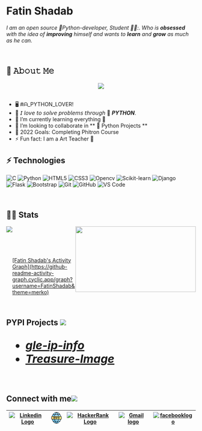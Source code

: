 # Fatin Shadab 

<p>
  <em>
    I am an open source 🐍Python-developer, Student 👨‍🎓:. Who is <b>obsessed</b> with the idea of <b>improving</b> himself and wants to <b>learn</b> and 
    <b>grow</b> as much as he can.
  </em>  
</p>

<br>

## :book: 𝙰𝚋𝚘𝚞𝚝 𝙼𝚎
<div align="center">
  <em>
    <img align="center" src="https://www.codewars.com/users/FatinShadab/badges/large"/>
  </em>
</div>
<br>
<ul>
  <li>🖥  #ᗩ_PYTHON_LOVER!</li>
  <li>🤔  𝘐 𝘭𝘰𝘷𝘦 𝘵𝘰 𝘴𝘰𝘭𝘷𝘦 𝘱𝘳𝘰𝘣𝘭𝘦𝘮𝘴 𝘵𝘩𝘳𝘰𝘶𝘨𝘩  🐍 <b><i>PYTHON</i></b>.</li>
  <li>🌱 I’m currently learning everything 🤣</li>
  <li>👯 I’m looking to collaborate in ** 🐍 Python Projects **</li>
  <li>🥅 2022 Goals: Completing Phitron Course</li>
  <li>⚡ Fun fact: I am a Art Teacher 🎨</li>
</ul>
  
## ⚡ Technologies
![C](https://img.shields.io/badge/-C-black?style=flat-square&logo=C)
![Python](https://img.shields.io/badge/-Python-black?style=flat-square&logo=Python)
![HTML5](https://img.shields.io/badge/-HTML5-E34F26?style=flat-square&logo=html5&logoColor=white)
![CSS3](https://img.shields.io/badge/-CSS3-1572B6?style=flat-square&logo=css3)
![Opencv](https://img.shields.io/badge/-Opencv-1572B6?style=flat-square&logo=opencv)
![Scikit-learn](https://img.shields.io/badge/-Scikitlearn-1572B6?style=flat-square&logo=scikitlearn)
![Django](https://img.shields.io/badge/-Django-1572B6?style=flat-square&logo=Django)
![Flask](https://img.shields.io/badge/-Flask-1572B6?style=flat-square&logo=Flask)
![Bootstrap](https://img.shields.io/badge/-Bootstrap-1572B6?style=flat-square&logo=Bootstrap)
![Git](https://img.shields.io/badge/-Git-181717?style=flat-square&logo=git)
![GitHub](https://img.shields.io/badge/-GitHub-181717?style=flat-square&logo=github)
![VS Code](https://img.shields.io/badge/-VSCode-%23007ACC?style=flat-square&logo=visual-studio-code)

<br>

## 🏃‍♂️ Stats
<p>
  <a href="https://github.com/anuraghazra/github-readme-stats" title="Go to Source">
    <img height="175" align="left" src="https://github-readme-stats.vercel.app/api?username=FatinShadab&show_icons=true&theme=gotham">
  </a>
 </p>
 <p>
  <a href="https://github.com/anuraghazra/github-readme-stats">
  <img height="175" width="320" align="right" src="https://github-readme-stats.vercel.app/api/top-langs/?username=FatinShadab&title_color=2aa889&text_color=99d1ce&icon_color=2bbc8a&bg_color=0c1014&langs_count=10&layout=compact"/>
  </a>
</p>
<br><br><br><br>
<p>
  <a href="https://github.com/FatinShadab/github-readme-activity-graph">[Fatin Shadab's Activity Graph](https://github-readme-activity-graph.cyclic.app/graph?username=FatinShadab&theme=merko)</a>

</p>
<br>

## PYPI Projects   <img src="https://upload.wikimedia.org/wikipedia/commons/6/64/PyPI_logo.svg" height="32px">
<ul style="font-size:30px">
  <li><a href="https://pypi.org/project/gle-ip-info/"><b><i>gle-ip-info</i></b></a></li>
  <li><a href="https://pypi.org/project/Treasure-Image/"><b><i>Treasure-Image</i></b></a></li>
</ul>

<br>

## Connect with me<img src="https://github.com/TheDudeThatCode/TheDudeThatCode/blob/master/Assets/Handshake.gif" height="32px">

  | [<img src="https://github.com/TheDudeThatCode/TheDudeThatCode/blob/master/Assets/Linkedin.svg" alt="Linkedin Logo" width="32">](https://www.linkedin.com/in/fatin-shadab/) | [<img src="https://github.com/FatinShadab/FatinShadab/blob/main/world-wide-web.png" alt="website logo" width="34" height="33">](https://fatinshadab.pythonanywhere.com) | [<img src="https://github.com/TheDudeThatCode/TheDudeThatCode/blob/master/Assets/HackerRank.svg" alt="HackerRank Logo" width="30">](https://www.hackerrank.com/FatinShadab) | [<img src="https://github.com/TheDudeThatCode/TheDudeThatCode/blob/master/Assets/Gmail.svg" alt="Gmail logo" height="32">](mailto:fatinshadab123@gmail.com) | [<img align="center" src="https://raw.githubusercontent.com/rahuldkjain/github-profile-readme-generator/master/src/images/icons/Social/facebook.svg" alt="facebooklogo" height="33"/>](https://www.facebook.com/fatin.shadab.1)
  |:---:|:---:|:---:|:---:|:---:|
